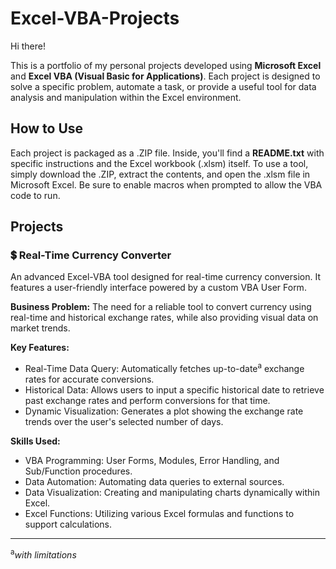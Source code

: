 # Excel-VBA-Projects
Hi there!

This is a portfolio of my personal projects developed using **Microsoft Excel** and **Excel VBA (Visual Basic for Applications)**. Each project is designed to solve a specific problem, automate a task, or provide a useful tool for data analysis and manipulation within the Excel environment.

## How to Use
Each project is packaged as a .ZIP file. Inside, you'll find a **README.txt** with specific instructions and the Excel workbook (.xlsm) itself. To use a tool, simply download the .ZIP, extract the contents, and open the .xlsm file in Microsoft Excel. Be sure to enable macros when prompted to allow the VBA code to run.

## Projects
### 💲 Real-Time Currency Converter
An advanced Excel-VBA tool designed for real-time currency conversion. It features a user-friendly interface powered by a custom VBA User Form.

**Business Problem:**
The need for a reliable tool to convert currency using real-time and historical exchange rates, while also providing visual data on market trends.

**Key Features:**
- Real-Time Data Query: Automatically fetches up-to-date<sup>a</sup> exchange rates for accurate conversions. 
- Historical Data: Allows users to input a specific historical date to retrieve past exchange rates and perform conversions for that time.
- Dynamic Visualization: Generates a plot showing the exchange rate trends over the user's selected number of days.

**Skills Used:**
- VBA Programming: User Forms, Modules, Error Handling, and Sub/Function procedures.
- Data Automation: Automating data queries to external sources.
- Data Visualization: Creating and manipulating charts dynamically within Excel.
- Excel Functions: Utilizing various Excel formulas and functions to support calculations.

---
<sup>a</sup>_with limitations_
